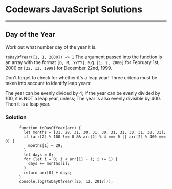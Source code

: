 # Codewars JavaScript Solutions

---

## Day of the Year

Work out what number day of the year it is.

`toDayOfYear([1, 1, 2000]) => 1`
The argument passed into the function is an array with the format `[D, M, YYYY]`, e.g. `[1, 2, 2000]` for February 1st, 2000 or `[22, 12, 1999]` for December 22nd, 1999.

Don't forget to check for whether it's a leap year! Three criteria must be taken into account to identify leap years:

The year can be evenly divided by 4;
If the year can be evenly divided by 100, it is NOT a leap year, unless;
The year is also evenly divisible by 400. Then it is a leap year.

### Solution

```
      function toDayOfYear(arr) {
        let months = [31, 28, 31, 30, 31, 30, 31, 31, 30, 31, 30, 31];
        if (arr[2] % 100 !== 0 && arr[2] % 4 === 0 || arr[2] % 400 === 0) {
          months[1] = 29;
        }
        let days = 0;
        for (let i = 0; i < arr[1] - 1; i += 1) {
          days += months[i];
        }
        return arr[0] + days;
      }
      console.log(toDayOfYear([25, 12, 2017]));
```
